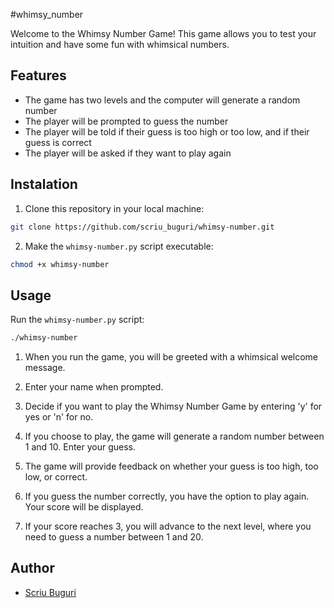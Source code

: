 #whimsy_number

Welcome to the Whimsy Number Game!
This game allows you to test your intuition and have some fun with whimsical numbers. 

## Features

- The game has two levels and the computer will generate a random number 
- The player will be prompted to guess the number
- The player will be told if their guess is too high or too low, and if their guess is correct
- The player will be asked if they want to play again

## Instalation

1. Clone this repository in your local machine:

```bash
git clone https://github.com/scriu_buguri/whimsy-number.git
```

2. Make the `whimsy-number.py` script executable:

```bash
chmod +x whimsy-number
```

## Usage

Run the `whimsy-number.py` script:

```bash
./whimsy-number
```

1. When you run the game, you will be greeted with a whimsical welcome message.

2. Enter your name when prompted.

3. Decide if you want to play the Whimsy Number Game by entering 'y' for yes or 'n' for no.

4. If you choose to play, the game will generate a random number between 1 and 10. Enter your guess.

5.  The game will provide feedback on whether your guess is too high, too low, or correct.

6.  If you guess the number correctly, you have the option to play again. Your score will be displayed.
    
7.  If your score reaches 3, you will advance to the next level, where you need to guess a number between 1 and 20.

## Author

- [Scriu Buguri](https://github.com/scriu_buguri)

